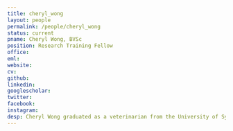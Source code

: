 ```yaml
---
title: cheryl_wong
layout: people
permalink: /people/cheryl_wong
status: current
pname: Cheryl Wong, BVSc
position: Research Training Fellow
office:
eml:
website:
cv:
github:
linkedin:
googlescholar:
twitter:
facebook:
instagram:
desp: Cheryl Wong graduated as a veterinarian from the University of Sydney. She has 5 years of research experience investigating inflammatory and immune-mediated diseases from Cornell University's College of Veterinary Medicine and Brigham and Women's Hospital. Cheryl joins the Liu lab as a Biomedical Informatics Research Training Fellow, supported by a grant from the National Library of Medicine, NIH, while she completes a Master of Biomedical Informatics degree at HMS. Her interests are in developing comparative approaches to investigate genomic and epigenomic drivers of the immune response in cancer.
---
```

